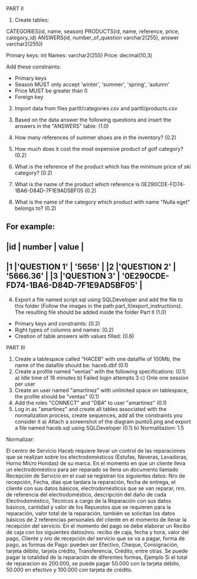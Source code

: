PART II

1. Create tables:

CATEGORIES(id, name, season)
PRODUCTS(id, name, reference, price, category_id)
ANSWERS(id, number_of_question varchar2(255), answer varchar2(255))

Primary keys: int
Names: varchar2(255)
Price: decimal(10,3)

Add these constraints:
* Primary keys
* Season MUST only accept 'winter', 'summer', 'spring', 'autumn'
* Price MUST be greater than 0
* Foreign key

2. Import data from files partII/categories.csv and partII/products.csv

3. Based on the data answer the following questions and insert the answers in the "ANSWERS" table: (1.0)

  1. How many references of summer shoes are in the inventory? (0.2)
  2. How much does it cost the most expensive product of golf category? (0.2)
  3. What is the reference of the product which has the minimum price of ski category? (0.2)
  4. What is the name of the product which reference is 0E290CDE-FD74-1BA6-D84D-7F1E9AD5BF05 (0.2)
  5. What is the name of the category which product with name "Nulla eget" belongs to? (0.2)

For example:
------------------------------------------------------------
|id | number      | value                                  |
------------------------------------------------------------
|1  |'QUESTION 1' | '5656'                                 |
|2  |'QUESTION 2' | '5666.36'                              |
|3  |'QUESTION 3' | '0E290CDE-FD74-1BA6-D84D-7F1E9AD5BF05' |
------------------------------------------------------------

4. Export a file named script.sql using SQLDeveloper and add the file to this folder (Follow the images in the path part_II/export_instructions). The resulting file should be added inside the folder Part II (1.0)
  * Primary keys and constraints: (0.2)
  * Right types of columns and names: (0.2)
  * Creation of table answers with values filled: (0.6)

PART III

1. Create a tablespace called "HACEB" with one datafile of 100Mb, the name of the datafile should be: haceb.dbf (0.1)
2. Create a profile named "ventas" with the following specifications: (0.1)
  a) Idle time of 18 minutes
  b) Failed login attempts 3
  c) Onle one session per user
3. Create an user named "amartinez" with unlimited space on tablespace, the profile should be "ventas" (0.1)
4. Add the roles "CONNECT" and "DBA" to user "amartinez" (0.1)
5. Log in as "amartinez" and create all tables associated with the normalization process, create sequences, add all the constraints you consider it
  a) Attach a screenshot of the diagram punto5.png and export a file named haceb.sql using SQLDeveloper (0.1)
  b) Normalitazion: 1.5

Normalizar:

El centro de Servicio Haceb requiere llevar un control de las reparaciones que se realizan sobre los electrodomésticos (Estufas, Neveras, Lavadoras, Horno Micro Hondas) de su marca.
En el momento en que un cliente lleva un electrodoméstico para ser reparado se llena un documento llamado Recepción de Servicio en el cual se registran los siguientes datos: Nro de recepción, Fecha, días que tardara la reparación, fecha de entrega, el cliente con sus datos básicos, electrodomésticos que se van reparar, nro. de referencia del electrodoméstico, descripción del daño de cada Electrodoméstico, Técnicos a cargo de la Reparación con sus datos básicos, cantidad y valor de los Repuestos que se requieren para la reparación,  valor total de la reparación, también se solicitan los datos básicos de 2 referencias personales del cliente en el momento de llenar la recepción del servicio.
En el momento del pago se debe elaborar un Recibo de caja con los siguientes datos(nro. recibo de caja, fecha y hora, valor del pago, Cliente y nro de recepción del servicio que se va a pagar, forma de pago, as formas de Pago:  pueden ser Efectivo, Cheque, Consignación, tarjeta débito, tarjeta crédito, Transferencia, Crédito, entre otras.
Se puede pagar la totalidad de la reparación de diferentes formas, Ejemplo Si el total de reparacion es 200.000, se puede pagar 50.000 con la tarjeta débito, 50.000 en efectivo y 100.000 con tarjeta de crédito.
